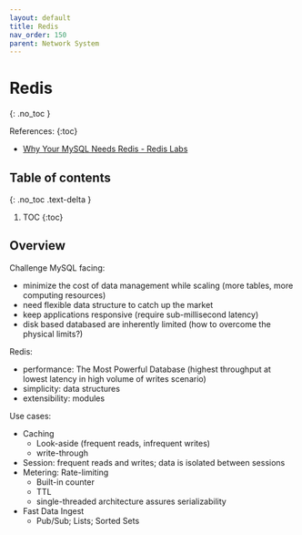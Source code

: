 ```yaml
---
layout: default
title: Redis
nav_order: 150
parent: Network System
---
```


# Redis
{: .no_toc }

References:
{:toc}

- [Why Your MySQL Needs Redis - Redis Labs](https://www.youtube.com/watch?v=_4HwUVNl9Nc)

## Table of contents
{: .no_toc .text-delta }

1. TOC
{:toc}

## Overview

Challenge MySQL facing:

- minimize the cost of data management while scaling (more tables, more computing resources) 
- need flexible data structure to catch up the market
- keep applications responsive (require sub-millisecond latency)
- disk based databased are inherently limited (how to overcome the physical limits?)

Redis:

- performance: The Most Powerful Database (highest throughput at lowest latency in high volume of writes scenario)
- simplicity: data structures
- extensibility: modules

Use cases:

- Caching
  - Look-aside (frequent reads, infrequent writes)
  - write-through
- Session: frequent reads and writes; data is isolated between sessions
- Metering: Rate-limiting
  - Built-in counter
  - TTL
  - single-threaded architecture assures serializability
- Fast Data Ingest
  - Pub/Sub; Lists; Sorted Sets